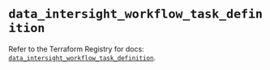 # `data_intersight_workflow_task_definition`

Refer to the Terraform Registry for docs: [`data_intersight_workflow_task_definition`](https://registry.terraform.io/providers/ciscodevnet/intersight/1.0.71/docs/data-sources/workflow_task_definition).
